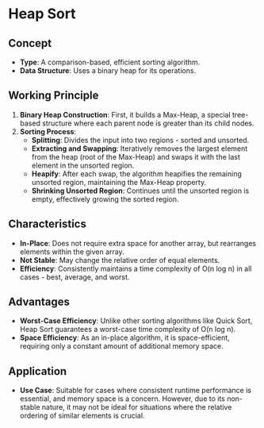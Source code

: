 # Heap Sort

## Concept
- **Type**: A comparison-based, efficient sorting algorithm.
- **Data Structure**: Uses a binary heap for its operations.

## Working Principle
1. **Binary Heap Construction**: First, it builds a Max-Heap, a special tree-based structure where each parent node is greater than its child nodes.
2. **Sorting Process**:
   - **Splitting**: Divides the input into two regions - sorted and unsorted.
   - **Extracting and Swapping**: Iteratively removes the largest element from the heap (root of the Max-Heap) and swaps it with the last element in the unsorted region.
   - **Heapify**: After each swap, the algorithm heapifies the remaining unsorted region, maintaining the Max-Heap property.
   - **Shrinking Unsorted Region**: Continues until the unsorted region is empty, effectively growing the sorted region.

## Characteristics
- **In-Place**: Does not require extra space for another array, but rearranges elements within the given array.
- **Not Stable**: May change the relative order of equal elements.
- **Efficiency**: Consistently maintains a time complexity of O(n log n) in all cases - best, average, and worst.

## Advantages
- **Worst-Case Efficiency**: Unlike other sorting algorithms like Quick Sort, Heap Sort guarantees a worst-case time complexity of O(n log n).
- **Space Efficiency**: As an in-place algorithm, it is space-efficient, requiring only a constant amount of additional memory space.

## Application
- **Use Case**: Suitable for cases where consistent runtime performance is essential, and memory space is a concern. However, due to its non-stable nature, it may not be ideal for situations where the relative ordering of similar elements is crucial.
